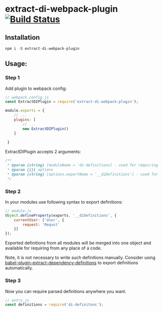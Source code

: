 # extract-di-webpack-plugin [![Build Status](https://travis-ci.org/jakwuh/extract-di-webpack-plugin.svg?branch=master)](https://travis-ci.org/jakwuh/extract-di-webpack-plugin)

## Installation

```js
npm i -S extract-di-webpack-plugin
```

## Usage:

### Step 1

Add plugin to webpack config:
```js
// webpack.config.js
const ExtractDIPlugin = require('extract-di-webpack-plugin');

module.exports = {
    // ...
    plugins: [
        // ...
        new ExtractDIPlugin()
    ]
    
 }

```

ExtractDIPlugin accepts 2 arguments:

```js
/**
 * @param {string} [moduleName = 'di-definitions] - used for requiring definitions in your code
 * @param {{}} options
 * @param {string} [options.exportName = '__diDefinitions'] - used for parsing definitions from your modules
 */
```

### Step 2

In your modules use following syntax to export definitions:

```js
// module.js
Object.defineProperty(exports, '__diDefinitions', {
    currentUser: ['User', {
        request: 'Requst'
    }]
});
```

Exported definitions from all modules will be merged into one object and available for requiring from any place of a code.

Note, it is not necessary to write such definitions manually. Consider using [babel-plugin-extract-dependency-definitions](https://github.com/jakwuh/babel-plugin-extract-dependency-definitions) to export definitions automatically.

### Step 3

Now you can require parsed definitions anywhere you want. 

```js
// entry.js
const definitions = require('di-definitons');
```
